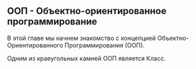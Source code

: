 ## ООП - Объектно-ориентированное программирование

В этой главе мы начнем знакомство с концепцией Объектно-Ориентированного Программирования (ООП).

Одним из краеугольных камней ООП является Класс.